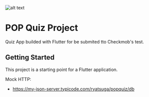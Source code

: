 ![alt text](https://github.com/ryatsuga/popquiz/assets/images/logo.png?raw=true)

# POP Quiz Project

Quiz App builded with Flutter for be submited tto Checkmob's test.

## Getting Started

This project is a starting point for a Flutter application.

Mock HTTP:
- https://my-json-server.typicode.com/ryatsuga/popquiz/db
